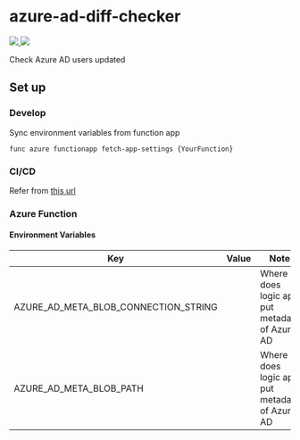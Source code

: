 # azure-ad-diff-checker
<a href="https://portal.azure.com/#create/Microsoft.Template/uri/https%3A%2F%2Fraw.githubusercontent.com%2Fkheiakiyama%2Fazure-ad-diff-checker%2Fmaster%2Fazuredeploy.json" target="_blank">
  <img src="http://azuredeploy.net/deploybutton.png"/>
</a>
<a href="http://armviz.io/#/?load=https%3A%2F%2Fraw.githubusercontent.com%2Fkheiakiyama%2Fazure-ad-diff-checker%2Fmaster%2Fazuredeploy.json" target="_blank">
  <img src="http://armviz.io/visualizebutton.png"/>
</a>

Check Azure AD users updated

## Set up
### Develop

Sync environment variables from function app

```
func azure functionapp fetch-app-settings {YourFunction}
```

### CI/CD
Refer from [this url](https://docs.microsoft.com/ja-jp/azure/azure-functions/functions-how-to-github-actions)

### Azure Function
#### Environment Variables

|Key|Value|Note|
|-|-|-|
|AZURE_AD_META_BLOB_CONNECTION_STRING||Where does logic app put metadata of Azure AD|
|AZURE_AD_META_BLOB_PATH||Where does logic app put metadata of Azure AD|
